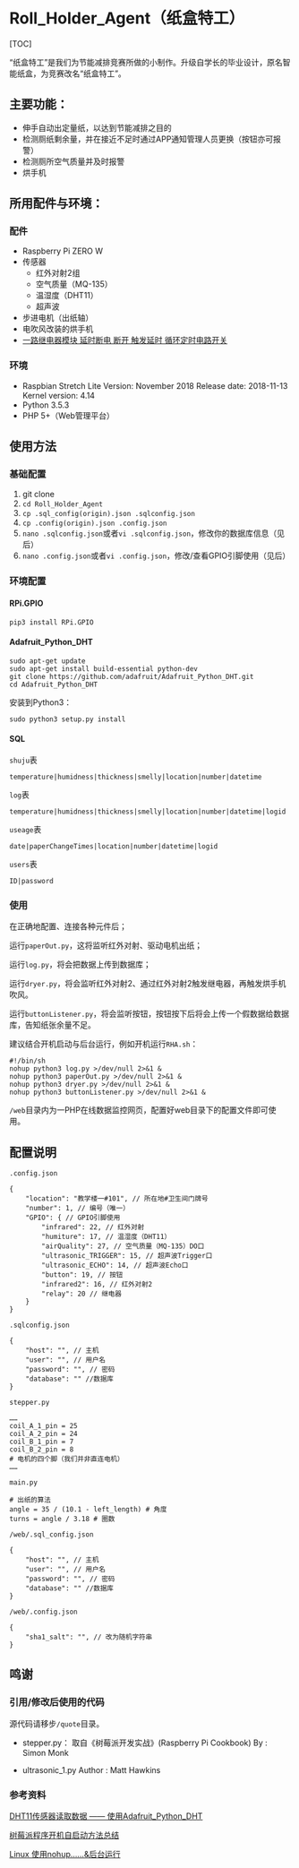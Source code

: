 # Roll_Holder_Agent（纸盒特工）

[TOC]

“纸盒特工”是我们为节能减排竞赛所做的小制作。升级自学长的毕业设计，原名智能纸盒，为竞赛改名“纸盒特工”。

## 主要功能：

- 伸手自动出定量纸，以达到节能减排之目的
- 检测厕纸剩余量，并在接近不足时通过APP通知管理人员更换（按钮亦可报警）
- 检测厕所空气质量并及时报警
- 烘手机

## 所用配件与环境：

### 配件

- Raspberry Pi ZERO W
- 传感器
    - 红外对射2组
    - 空气质量（MQ-135）
    - 温湿度（DHT11）
    - 超声波
- 步进电机（出纸轴）
- 电吹风改装的烘手机
- [一路继电器模块 延时断电 断开 触发延时 循环定时电路开关](https://item.taobao.com/item.htm?id=556278257199)

### 环境

- Raspbian Stretch Lite
  Version: November 2018
  Release date: 2018-11-13
  Kernel version: 4.14
- Python 3.5.3
- PHP 5+（Web管理平台）

## 使用方法

### 基础配置

1. git clone
2. `cd Roll_Holder_Agent`
3. `cp .sql_config(origin).json .sqlconfig.json`
4. `cp .config(origin).json .config.json`
5. `nano .sqlconfig.json`或者`vi .sqlconfig.json`，修改你的数据库信息（见后）
6. `nano .config.json`或者`vi .config.json`，修改/查看GPIO引脚使用（见后）

### 环境配置

#### RPi.GPIO

```
pip3 install RPi.GPIO
```

#### Adafruit_Python_DHT

```
sudo apt-get update
sudo apt-get install build-essential python-dev
git clone https://github.com/adafruit/Adafruit_Python_DHT.git
cd Adafruit_Python_DHT
```
安装到Python3：

```
sudo python3 setup.py install
```

#### SQL

`shuju`表

```
temperature|humidness|thickness|smelly|location|number|datetime
```

`log`表

```
temperature|humidness|thickness|smelly|location|number|datetime|logid
```

`useage`表

```
date|paperChangeTimes|location|number|datetime|logid
```

`users`表

```
ID|password
```
### 使用

在正确地配置、连接各种元件后；

运行`paperOut.py`，这将监听红外对射、驱动电机出纸；

运行`log.py`，将会把数据上传到数据库；

运行`dryer.py`，将会监听红外对射2、通过红外对射2触发继电器，再触发烘手机吹风。

运行`buttonListener.py`，将会监听按钮，按钮按下后将会上传一个假数据给数据库，告知纸张余量不足。

建议结合开机启动与后台运行，例如开机运行`RHA.sh`：

```
#!/bin/sh
nohup python3 log.py >/dev/null 2>&1 &
nohup python3 paperOut.py >/dev/null 2>&1 &
nohup python3 dryer.py >/dev/null 2>&1 &
nohup python3 buttonListener.py >/dev/null 2>&1 &
```

`/web`目录内为一PHP在线数据监控网页，配置好web目录下的配置文件即可使用。

## 配置说明

`.config.json`

```
{
    "location": "教学楼一#101", // 所在地#卫生间门牌号
    "number": 1, // 编号（唯一）
    "GPIO": { // GPIO引脚使用
        "infrared": 22, // 红外对射
        "humiture": 17, // 温湿度（DHT11）
        "airQuality": 27, // 空气质量（MQ-135）DO口
        "ultrasonic_TRIGGER": 15, // 超声波Trigger口
        "ultrasonic_ECHO": 14, // 超声波Echo口
        "button": 19, // 按钮
        "infrared2": 16, // 红外对射2
        "relay": 20 // 继电器
    }
}
```

`.sqlconfig.json`

```
{
    "host": "", // 主机
    "user": "", // 用户名
    "password": "", // 密码
    "database": "" //数据库
}
```

`stepper.py`

```
……
coil_A_1_pin = 25 
coil_A_2_pin = 24
coil_B_1_pin = 7
coil_B_2_pin = 8
# 电机的四个脚（我们并非直连电机）
……
```

`main.py`

```
# 出纸的算法
angle = 35 / (10.1 - left_length) # 角度
turns = angle / 3.18 # 圈数
```

`/web/.sql_config.json`

```
{
    "host": "", // 主机
    "user": "", // 用户名
    "password": "", // 密码
    "database": "" //数据库
}
```

`/web/.config.json`

```
{
    "sha1_salt": "", // 改为随机字符串
}
```

## 鸣谢

### 引用/修改后使用的代码

源代码请移步`/quote`目录。

- stepper.py：
  取自《树莓派开发实战》(Raspberry Pi Cookbook)
  By : Simon Monk

- ultrasonic_1.py
  Author : Matt Hawkins

### 参考资料

[DHT11传感器读取数据 —— 使用Adafruit_Python_DHT](https://www.raspberrypi-spy.co.uk/2017/09/dht11-temperature-and-humidity-sensor-raspberry-pi/ )

[树莓派程序开机自启动方法总结](https://www.jianshu.com/p/86adb6d5347b )

[Linux 使用nohup……&后台运行](https://blog.csdn.net/xinluke/article/details/52493734#t6)


